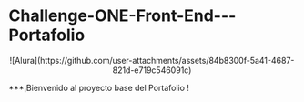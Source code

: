# Challenge-ONE-Front-End---Portafolio
<p align="center" >
![Alura](https://github.com/user-attachments/assets/84b8300f-5a41-4687-821d-e719c546091c)
</p>
***¡Bienvenido al proyecto base del Portafolio !



